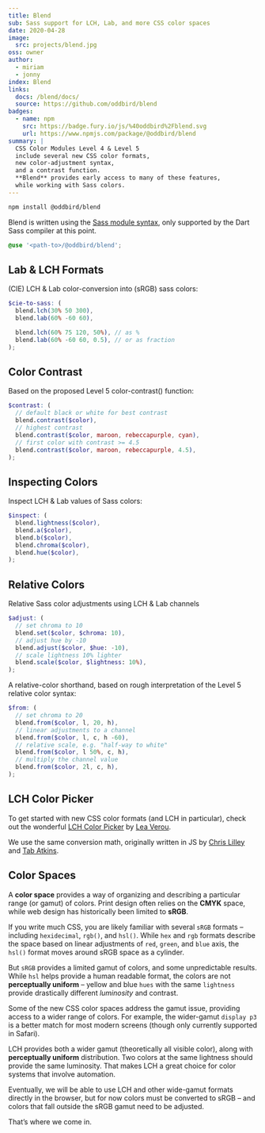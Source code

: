 ```yaml
---
title: Blend
sub: Sass support for LCH, Lab, and more CSS color spaces
date: 2020-04-28
image:
  src: projects/blend.jpg
oss: owner
author:
  - miriam
  - jonny
index: Blend
links:
  docs: /blend/docs/
  source: https://github.com/oddbird/blend
badges:
  - name: npm
    src: https://badge.fury.io/js/%40oddbird%2Fblend.svg
    url: https://www.npmjs.com/package/@oddbird/blend
summary: |
  CSS Color Modules Level 4 & Level 5
  include several new CSS color formats,
  new color-adjustment syntax,
  and a contrast function.
  **Blend** provides early access to many of these features,
  while working with Sass colors.
---
```


```bash
npm install @oddbird/blend
```

Blend is written using the [Sass module syntax], only supported by the
Dart Sass compiler at this point.

```scss
@use '<path-to>/@oddbird/blend';
```

[Sass module syntax]: /2019/10/02/sass-modules/

## Lab & LCH Formats

(CIE) LCH & Lab color-conversion into (sRGB) sass colors:

```scss
$cie-to-sass: (
  blend.lch(30% 50 300),
  blend.lab(60% -60 60),

  blend.lch(60% 75 120, 50%), // as %
  blend.lab(60% -60 60, 0.5), // or as fraction
);
```

## Color Contrast

Based on the proposed Level 5 color-contrast() function:

```scss
$contrast: (
  // default black or white for best contrast
  blend.contrast($color),
  // highest contrast
  blend.contrast($color, maroon, rebeccapurple, cyan),
  // first color with contrast >= 4.5
  blend.contrast($color, maroon, rebeccapurple, 4.5),
);
```

## Inspecting Colors

Inspect LCH & Lab values of Sass colors:

```scss
$inspect: (
  blend.lightness($color),
  blend.a($color),
  blend.b($color),
  blend.chroma($color),
  blend.hue($color),
);
```

## Relative Colors

Relative Sass color adjustments using LCH & Lab channels

```scss
$adjust: (
  // set chroma to 10
  blend.set($color, $chroma: 10),
  // adjust hue by -10
  blend.adjust($color, $hue: -10),
  // scale lightness 10% lighter
  blend.scale($color, $lightness: 10%),
);
```

A relative-color shorthand, based on rough interpretation of the Level 5
relative color syntax:

```scss
$from: (
  // set chroma to 20
  blend.from($color, l, 20, h),
  // linear adjustments to a channel
  blend.from($color, l, c, h -60),
  // relative scale, e.g. "half-way to white"
  blend.from($color, l 50%, c, h),
  // multiply the channel value
  blend.from($color, 2l, c, h),
);
```

## LCH Color Picker

To get started with new CSS color formats (and LCH in particular), check
out the wonderful [LCH Color Picker] by [Lea Verou].

We use the same conversion math, originally written in JS by [Chris
Lilley] and [Tab Atkins].

[LCH Color Picker]: https://css.land/lch/
[Lea Verou]: https://lea.verou.me/
[Chris Lilley]: https://svgees.us/
[Tab Atkins]: https://www.xanthir.com/

## Color Spaces

A **color space** provides a way of organizing and describing a
particular range (or gamut) of colors. Print design often relies on the
**CMYK** space, while web design has historically been limited to
**sRGB**.

If you write much CSS, you are likely familiar with several `sRGB`
formats – including `hexidecimal`, `rgb()`, and `hsl()`. While `hex` and
`rgb` formats describe the space based on linear adjustments of `red`,
`green`, and `blue` axis, the `hsl()` format moves around sRGB space as
a cylinder.

But `sRGB` provides a limited gamut of colors, and some unpredictable
results. While `hsl` helps provide a human readable format, the colors
are not **perceptually uniform** – yellow and blue `hues` with the same
`lightness` provide drastically different *luminosity* and contrast.

Some of the new CSS color spaces address the gamut issue, providing
access to a wider range of colors. For example, the wider-gamut
`display p3` is a better match for most modern screens (though only
currently supported in Safari).

LCH provides both a wider gamut (theoretically all visible color), along
with **perceptually uniform** distribution. Two colors at the same
lightness should provide the same luminosity. That makes LCH a great
choice for color systems that involve automation.

Eventually, we will be able to use LCH and other wide-gamut formats
directly in the browser, but for now colors must be converted to sRGB –
and colors that fall outside the sRGB gamut need to be adjusted.

That’s where we come in.
